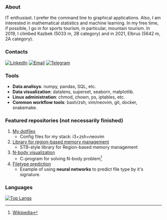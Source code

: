 ### About

IT enthusiast. I prefer the command line
to graphical applications.  Also, I am interested in mathematical
statistics and machine learning.  In my free time, if possible, I go
in for sports tourism, in particular, mountain tourism. In 2019, I
climbed Kazbek (5033 m, 2B category) and in 2021, Elbrus (5642 m, 2A
category).

### Contacts

[![LinkedIn](https://img.shields.io/badge/LinkedIn-blue)](https://www.linkedin.com/in/rustam-basyrov-978b78286)
[![Email](https://img.shields.io/badge/Email-blue)](mailto:hrustbas@gmail.com)
[![Telegram](https://img.shields.io/badge/Telegram-blue)](https://t.me/wtukatyr)

### Tools

- **Data analisys**: numpy, pandas, SQL, etc.
- **Data visualization**:  datalens, superset, seaborn, matplotlib.
- **Linux administration**: chmod, chown, ps, iptables, etc.
- **Common workflow tools**: bash/zsh, vim/neovim, git, docker, snakemake.

### Featured repositories (not necessarily finished)

1. [My dotfiles](https://github.com/rustbas/dotfilesV2)
    - Config files for my stack: i3+zsh+neovim
2. [Library for region-based memory management](https://github.com/rustbas/region-based-allocation)
    - STB-style library for Region-based memory management
3. [N-body visualization](https://github.com/rustbas/n-body-visualization)
    - C-program for solving N-body problem[^1]
4. [Filetype prediction](https://github.com/rustbas/filetype-prediction/)
    - Example of using **neural networks** to predict file type by it's signature.

### Languages

[![Top Langs](https://github-readme-stats.vercel.app/api/top-langs/?username=rustbas&size_weight=0.5&count_weight=0.5&hide=jupyter%20notebook,html&langs_count=8&layout=pie&theme=transparen)](https://github.com/anuraghazra/github-readme-stats)

[^1]: [Wikipedia](https://en.wikipedia.org/wiki/N-body_problem)
